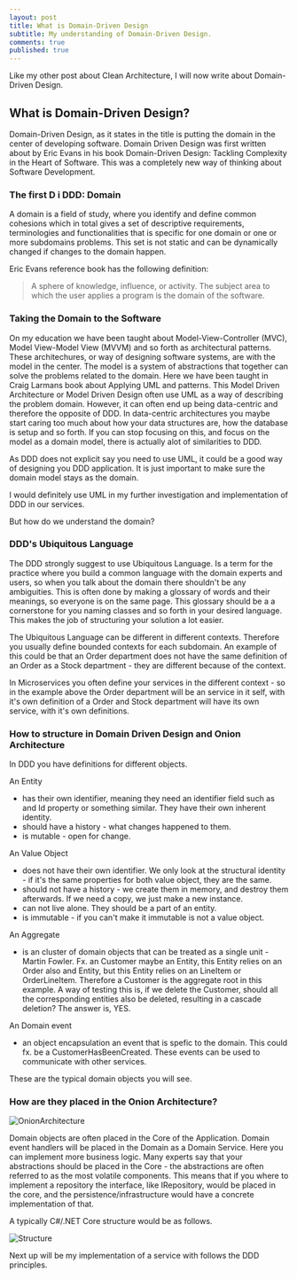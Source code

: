 ```yaml
---
layout: post
title: What is Domain-Driven Design
subtitle: My understanding of Domain-Driven Design.
comments: true
published: true
---
```


Like my other post about Clean Architecture, I will now write about Domain-Driven Design.

## What is Domain-Driven Design?

Domain-Driven Design, as it states in the title is putting the domain in the center of developing software. Domain Driven Design was first 
written about by Eric Evans in his book Domain-Driven Design: Tackling Complexity in the Heart of Software. This was a completely new way
of thinking about Software Development.

### The first D i DDD: Domain

A domain is a field of study, where you identify and define common cohesions which in total gives a set of descriptive requirements, 
terminologies and functionalities that is specific for one domain or one or more subdomains problems. This set is not static and can be 
dynamically changed if changes to the domain happen.

Eric Evans reference book has the following definition:

> A sphere of knowledge, influence, or activity. The subject area to which the user applies a program is the domain of the software.

### Taking the Domain to the Software

On my education we have been taught about Model-View-Controller (MVC), Model View-Model View (MVVM) and so forth as architectural patterns. These architechures, 
or way of designing software systems, are with the model in the center.
The model is a system of abstractions that together can solve the problems related to the domain. Here we have been taught in Craig Larmans book about Applying UML and patterns. This Model Driven Architecture or Model Driven Design often use UML as a way of 
describing the problem domain. However, it can often end up being data-centric and therefore the opposite of DDD. In data-centric architectures you maybe start caring too much about how your data structures are, how the database is setup
and so forth. If you can stop focusing on this, and focus on the model as a domain model, there is actually alot of similarities to DDD.

As DDD does not explicit say you need to use UML, it could be a good way of designing you DDD application. It is just important to make sure the
domain model stays as the domain.

I would definitely use UML in my further investigation and implementation of DDD in our services.

But how do we understand the domain?

### DDD's Ubiquitous Language

The DDD strongly suggest to use Ubiquitous Language. Is a term for the practice where you build a common language with the domain experts and users,
so when you talk about the domain there shouldn't be any ambiguities. This is often done by making a glossary of words and their meanings,
so everyone is on the same page. This glossary should be a a cornerstone for you naming classes and so forth in your desired language. This makes the 
job of structuring your solution a lot easier.

The Ubiquitous Language can be different in different contexts. Therefore you usually define bounded contexts for each subdomain. An example of this 
could be that an Order department does not have the same definition of an Order as a Stock department - they are different because of the context.

In Microservices you often define your services in the different context - so in the example above the Order department will be an service in it self,
with it's own definition of a Order and Stock department will have its own service, with it's own definitions. 

### How to structure in Domain Driven Design and Onion Architecture

In DDD you have definitions for different objects.

An Entity
- has their own identifier, meaning they need an identifier field such as and Id property or something similar. They have their own inherent identity.
- should have a history - what changes happened to them.
- is mutable - open for change.

An Value Object
- does not have their own identifier. We only look at the structural identity - if it's the same properties for both value object, they are the same.
- should not have a history - we create them in memory, and destroy them afterwards. If we need a copy, we just make a new instance.
- can not live alone. They should be a part of an entity. 
- is immutable - if you can't make it immutable is not a value object. 

An Aggregate
- is an cluster of domain objects that can be treated as a single unit - Martin Fowler. Fx. an Customer maybe an Entity, this Entity relies on an Order also and Entity, but this Entity
relies on an LineItem or OrderLineItem. Therefore a Customer is the aggregate root in this example. A way of testing this is, if we delete the Customer, should all the corresponding
entities also be deleted, resulting in a cascade deletion? The answer is, YES.

An Domain event
- an object encapsulation an event that is spefic to the domain. This could fx. be a CustomerHasBeenCreated. These events can be used to communicate with other services.

These are the typical domain objects you will see.

### How are they placed in the Onion Architecture?

![OnionArchitecture](https://res.infoq.com/news/2014/10/ddd-onion-architecture/en/resources/onion-architecture.png)

Domain objects are often placed in the Core of the Application. Domain event handlers will be placed in the Domain as a Domain Service. Here you can implement more business logic. Many experts say
that your abstractions should be placed in the Core - the abstractions are often referred to as the most volatile components. This means that if you where to implement
a repository the interface, like IRepository, would be placed in the core, and the persistence/infrastructure would have a concrete implementation of that.

A typically C#/.NET Core structure would be as follows.

![Structure](https://docs.microsoft.com/en-us/dotnet/standard/microservices-architecture/microservice-ddd-cqrs-patterns/media/image6.png)

Next up will be my implementation of a service with follows the DDD principles. 
